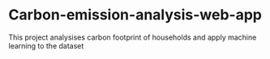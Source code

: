 # Carbon-emission-analysis-web-app
This project analysises carbon footprint of households and apply machine learning to the dataset 
